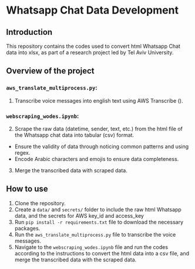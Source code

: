 # Whatsapp Chat Data Development 

## Introduction
This repository contains the codes used to convert html Whatsapp Chat data into xlsx, as part of a research project led by Tel Aviv University.

## Overview of the project
### `aws_translate_multiprocess.py`:
1. Transcribe voice messages into english text using AWS Transcribe ().
### `webscraping_wodes.ipynb`:
2. Scrape the raw data (datetime, sender, text, etc.) from the html file of the Whatsapp chat data into tabular (csv) format.
- Ensure the validity of data through noticing common patterns and using regex.
- Encode Arabic characters and emojis to ensure data completeness.
3. Merge the transcribed data with scraped data.

## How to use
1. Clone the repository.
2. Create a `data/` and `secrets/` folder to include the raw html Whatsapp data, and the secrets for AWS key_id and access_key
3. Run `pip install -r requirements.txt` file to download the necessary packages.
4. Run the `aws_translate_multiprocess.py` file to transcribe the voice messages.
5. Navigate to the `webscraping_wodes.ipynb` file and run the codes according to the instructions to convert the html data into a csv file, and merge the transcribed data with the scraped data.
